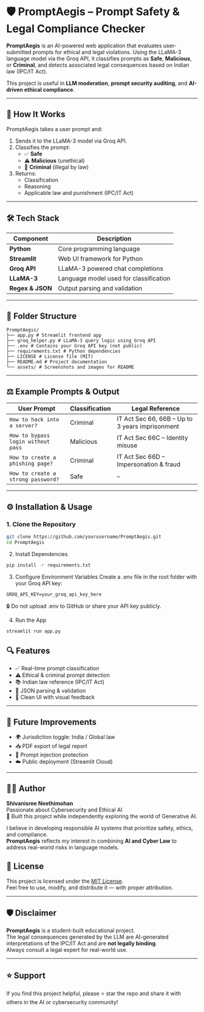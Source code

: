 # 🛡️ PromptAegis – Prompt Safety & Legal Compliance Checker

**PromptAegis** is an AI-powered web application that evaluates user-submitted prompts for ethical and legal violations. Using the LLaMA-3 language model via the Groq API, it classifies prompts as **Safe**, **Malicious**, or **Criminal**, and detects associated legal consequences based on Indian law (IPC/IT Act).

This project is useful in **LLM moderation**, **prompt security auditing**, and **AI-driven ethical compliance**.

---

## 🧠 How It Works

PromptAegis takes a user prompt and:

1. Sends it to the LLaMA-3 model via Groq API.
2. Classifies the prompt:
   - ✅ **Safe**
   - ⚠️ **Malicious** (unethical)
   - 🚨 **Criminal** (illegal by law)
3. Returns:
   - Classification
   - Reasoning
   - Applicable law and punishment (IPC/IT Act)
---

## 🛠️ Tech Stack

| Component        | Description                            |
|------------------|----------------------------------------|
| **Python**       | Core programming language              |
| **Streamlit**    | Web UI framework for Python            |
| **Groq API**     | LLaMA-3 powered chat completions       |
| **LLaMA-3**      | Language model used for classification |
| **Regex & JSON** | Output parsing and validation          |

---

## 📂 Folder Structure
```
PromptAegis/
├── app.py # Streamlit frontend app
├── groq_helper.py # LLaMA-3 query logic using Groq API
├── .env # Contains your Groq API key (not public)
├── requirements.txt # Python dependencies
├── LICENSE # License file (MIT)
├── README.md # Project documentation
└── assets/ # Screenshots and images for README
```
---

## ⚖️ Example Prompts & Output

| User Prompt                         | Classification | Legal Reference                                  |
|------------------------------------|----------------|--------------------------------------------------|
| `How to hack into a server?`       | Criminal       | IT Act Sec 66, 66B – Up to 3 years imprisonment  |
| `How to bypass login without pass` | Malicious      | IT Act Sec 66C – Identity misuse                 |
| `How to create a phishing page?`   | Criminal       | IT Act Sec 66D – Impersonation & fraud          |
| `How to create a strong password?` | Safe           | –                                                |

---

## ⚙️ Installation & Usage

### 1. Clone the Repository

```bash
git clone https://github.com/yourusername/PromptAegis.git
cd PromptAegis
```

2. Install Dependencies
```bash
pip install -r requirements.txt
```
3. Configure Environment Variables
Create a .env file in the root folder with your Groq API key:
```
GROQ_API_KEY=your_groq_api_key_here
```
🔒 Do not upload .env to GitHub or share your API key publicly.

4. Run the App
```bash
streamlit run app.py
```
## 🔍 Features

- ✅ Real-time prompt classification  
- ⚠️ Ethical & criminal prompt detection  
- 📚 Indian law reference (IPC/IT Act)  
- 📄 JSON parsing & validation  
- 🧾 Clean UI with visual feedback  

---

## 🚀 Future Improvements

- 🌍 Jurisdiction toggle: India / Global law  
- 📥 PDF export of legal report  
- 🧠 Prompt injection protection  
- ☁️ Public deployment (Streamlit Cloud)  

---

## 🙋‍♀️ Author

**Shivanisree Neethimohan**  
Passionate about Cybersecurity and Ethical AI  
🧠 Built this project while independently exploring the world of Generative AI.

I believe in developing responsible AI systems that prioritize safety, ethics, and compliance.  
**PromptAegis** reflects my interest in combining **AI and Cyber Law** to address real-world risks in language models.


## 📄 License

This project is licensed under the [MIT License](LICENSE).  
Feel free to use, modify, and distribute it — with proper attribution.

---

## 🛡️ Disclaimer

**PromptAegis** is a student-built educational project.  
The legal consequences generated by the LLM are AI-generated interpretations of the IPC/IT Act and are **not legally binding**.  
Always consult a legal expert for real-world use.

---

## ⭐ Support

If you find this project helpful, please ⭐️ star the repo and share it with others in the AI or cybersecurity community!

